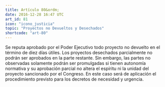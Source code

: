 ```yaml
---
title: Artículo 80&ordm;
date: 2016-12-28 16:47 UTC
art_id: 81
icon: "icono_justicia"
topic: "Proyectos no Devueltos y Desechados"
shortcode: "art-80"
---
```

Se reputa aprobado por el Poder Ejecutivo todo proyecto no devuelto en el término de diez días útiles. Los proyectos desechados parcialmente no podrán ser aprobados en la parte restante. Sin embargo, las partes no observadas solamente podrán ser promulgadas si tienen autonomía normativa y su aprobación parcial no altera el espíritu ni la unidad del proyecto sancionado por el Congreso. En este caso será de aplicación el procedimiento previsto para los decretos de necesidad y urgencia.
